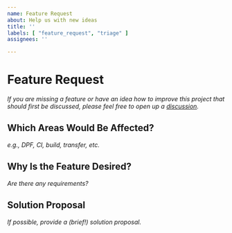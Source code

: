 ```yaml
---
name: Feature Request
about: Help us with new ideas
title: ''
labels: [ "feature_request", "triage" ]
assignees: ''

---
```


# Feature Request

_If you are missing a feature or have an idea how to improve this project that should first be discussed, please feel
free to open up a [discussion](https://github.com/eclipse-dataspacetck/cvf/discussions/categories/ideas)._

## Which Areas Would Be Affected?

_e.g., DPF, CI, build, transfer, etc._

## Why Is the Feature Desired?

_Are there any requirements?_

## Solution Proposal

_If possible, provide a (brief!) solution proposal._
